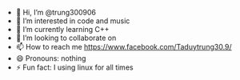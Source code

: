 - 👋 Hi, I’m @trung300906
- 👀 I’m interested in code and music
- 🌱 I’m currently learning C++
- 💞️ I’m looking to collaborate on 
- 📫 How to reach me https://www.facebook.com/Taduytrung30.9/
- 😄 Pronouns: nothing
- ⚡ Fun fact: I using linux for all times

<!---
trung300906/trung300906 is a ✨ special ✨ repository because its `README.md` (this file) appears on your GitHub profile.
You can click the Preview link to take a look at your changes.
--->
